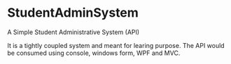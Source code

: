 # StudentAdminSystem
A Simple Student Administrative System (API) 

It is a tightly coupled system and meant for learing purpose.
The API would be consumed using console, windows form, WPF and MVC.
